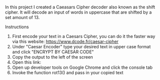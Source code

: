 In this project I created a Caeasars Cipher decoder also known as the shift cipher. It will decode an input of words in uppercase that are shifted by a set amount of 13.

Instructions

1. First encode your text in a Caesars Cipher, you can do it the faster way via this website: https://www.dcode.fr/caesar-cipher
2. Under "Caesar Encoder" type your desired text in upper case format and click "ENCRYPT BY CAESAR CODE"
3. Copy the output to the left of the screen
4. Open this link:
5. Open up developer tools on Google Chrome and click the console tab
6. Invoke the function rot13() and pass in your copied text
